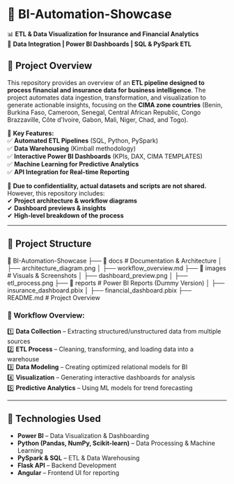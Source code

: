  # 🚀 BI-Automation-Showcase  
📊 **ETL & Data Visualization for Insurance and Financial Analytics**  
🔹 **Data Integration | Power BI Dashboards | SQL & PySpark ETL**  
 

## 📌 Project Overview  
This repository provides an overview of an **ETL pipeline designed to process financial and insurance data for business intelligence**. The project automates data ingestion, transformation, and visualization to generate actionable insights, focusing on the **CIMA zone countries** (Benin, Burkina Faso, Cameroon, Senegal, Central African Republic, Congo Brazzaville, Côte d'Ivoire, Gabon, Mali, Niger, Chad, and Togo).  

🚀 **Key Features:**  
✅ **Automated ETL Pipelines** (SQL, Python, PySpark)  
✅ **Data Warehousing** (Kimball methodology)  
✅ **Interactive Power BI Dashboards** (KPIs, DAX, CIMA TEMPLATES)  
✅ **Machine Learning for Predictive Analytics**  
✅ **API Integration for Real-time Reporting**  

📌 **Due to confidentiality, actual datasets and scripts are not shared.** However, this repository includes:  
✔ **Project architecture & workflow diagrams**  
✔ **Dashboard previews & insights**  
✔ **High-level breakdown of the process**  

---

## 📂 Project Structure  
📂 BI-Automation-Showcase
├── 📂 docs # Documentation & Architecture
│ ├── architecture_diagram.png
│ ├── workflow_overview.md
├── 📂 images # Visuals & Screenshots
│ ├── dashboard_preview.png
│ ├── etl_process.png
├── 📂 reports # Power BI Reports (Dummy Version)
│ ├── insurance_dashboard.pbix
│ ├── financial_dashboard.pbix
├── README.md # Project Overview


### **🔹 Workflow Overview:**  
1️⃣ **Data Collection** – Extracting structured/unstructured data from multiple sources  
2️⃣ **ETL Process** – Cleaning, transforming, and loading data into a warehouse  
3️⃣ **Data Modeling** – Creating optimized relational models for BI  
4️⃣ **Visualization** – Generating interactive dashboards for analysis  
5️⃣ **Predictive Analytics** – Using ML models for trend forecasting  

---

## 🔧 Technologies Used  
- **Power BI** – Data Visualization & Dashboarding  
- **Python (Pandas, NumPy, Scikit-learn)** – Data Processing & Machine Learning  
- **PySpark & SQL** – ETL & Data Warehousing  
- **Flask API** – Backend Development  
- **Angular** – Frontend UI for reporting  



